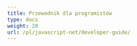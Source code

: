 ```yaml
---
title: Przewodnik dla programistów
type: docs
weight: 20
url: /pl/javascript-net/developer-guide/
---
```

